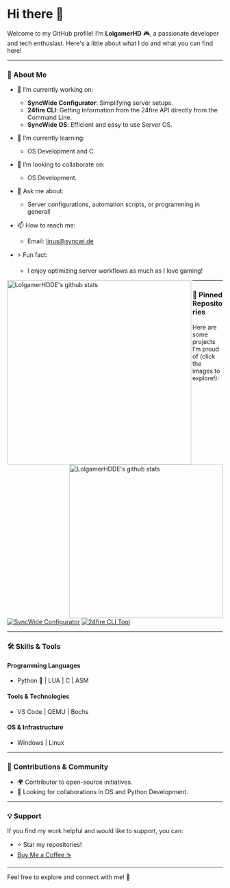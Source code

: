 # Hi there 👋  

Welcome to my GitHub profile! I’m **LolgamerHD** 🎮, a passionate developer and tech enthusiast. Here's a little about what I do and what you can find here!  

---

### 🌟 About Me  

- 🔭 I’m currently working on:  
  - **SyncWide Configurator**: Simplifying server setups.  
  - **24fire CLI**: Getting Information from the 24fire API directly from the Command Line.
  - **SyncWide OS**: Efficient and easy to use Server OS.

- 🌱 I’m currently learning:  
  - OS Development and C.  

- 👯 I’m looking to collaborate on:  
  - OS Development.  

- 💬 Ask me about:  
  - Server configurations, automation scripts, or programming in general!  

- 📫 How to reach me:  
  - Email: [linus@syncwi.de](mailto:linus@syncwi.de)  

- ⚡ Fun fact:  
  - I enjoy optimizing server workflows as much as I love gaming!  

<img align="left" width="430" height="auto" alt="LolgamerHDDE's github stats" src="https://github-readme-stats.vercel.app/api?username=LolgamerHDDE&hide_border=true&title_color=0ff54c&icon_color=0ff54c&text_color=c9d1d9&bg_color=0d1117&show_icons=true;count_private=true&amp;include_all_commits=true">  

<img align="right" width="359" height="auto" alt="LolgamerHDDE's github stats" src="https://github-readme-stats.vercel.app/api/top-langs/?username=LolgamerHDDE&hide_border=true&title_color=0ff54c&icon_color=0ff54c&text_color=c9d1d9&bg_color=0d1117&layout=compact&amp;show_icons=true&amp;">  




---

### 📌 Pinned Repositories  

Here are some projects I’m proud of (click the images to explore!):  

[![SyncWide Configurator](https://github-readme-stats.vercel.app/api/pin/?username=SyncWide-Solutions&repo=SyncWide-Configurator)](https://github.com/SyncWide-Solutions/SyncWide-Configurator) [![24fire CLI Tool](https://github-readme-stats.vercel.app/api/pin/?username=SyncWide-Solutions&repo=24fire-api-cli)](https://github.com/SyncWide-Solutions/24fire-api-cli)    

---

### 🛠️ Skills & Tools  

#### Programming Languages  
- Python 🐍 | LUA | C | ASM

#### Tools & Technologies  
- VS Code | QEMU | Bochs

#### OS & Infrastructure  
- Windows | Linux

---

### 🤝 Contributions & Community  

- 🌍 Contributor to open-source initiatives.  
- 🤝 Looking for collaborations in OS and Python Development.  

---

### 💡 Support  

If you find my work helpful and would like to support, you can:  

- ⭐ Star my repositories!  
- [Buy Me a Coffee ☕](https://buymeacoffee.com/LolgamerHD)  

---

Feel free to explore and connect with me! 🚀  
